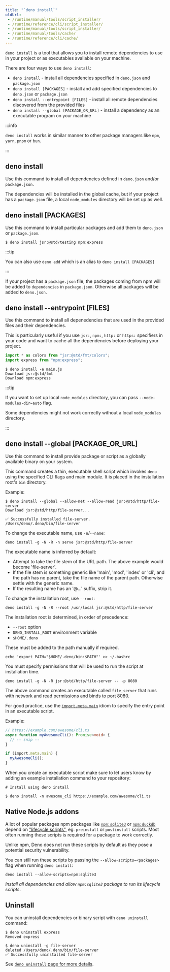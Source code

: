 ```yaml
---
title: "`deno install`"
oldUrl:
 - /runtime/manual/tools/script_installer/
 - /runtime/reference/cli/script_installer/
 - /runtime/manual/tools/script_installer/
 - /runtime/manual/tools/cache/
 - /runtime/reference/cli/cache/
---
```


`deno install` is a tool that allows you to install remote dependencies to use
in your project or as executables available on your machine.

There are four ways to use `deno install`:

- `deno install` - install all dependencies specified in `deno.json` and
  `package.json`
- `deno install [PACKAGES]` - install and add specified dependencies to
  `deno.json` or `package.json`
- `deno install --entrypoint [FILES]` - install all remote dependencies
  discovered from the provided files
- `deno install --global [PACKAGE_OR_URL]` - install a dependency as an
  executable program on your machine

:::info

`deno install` works in similar manner to other package managers like `npm`,
`yarn`, `pnpm` or `bun`.

:::

## deno install

Use this command to install all dependencies defined in `deno.json` and/or
`package.json`.

The dependencies will be installed in the global cache, but if your project has
a `package.json` file, a local `node_modules` directory will be set up as well.

## deno install [PACKAGES]

Use this command to install particular packages and add them to `deno.json` or
`package.json`.

```shell
$ deno install jsr:@std/testing npm:express
```

:::tip

You can also use `deno add` which is an alias to `deno install [PACKAGES]`

:::

If your project has a `package.json` file, the packages coming from npm will be
added to `dependencies` in `package.json`. Otherwise all packages will be added
to `deno.json`.

## deno install --entrypoint [FILES]

Use this command to install all depenedencies that are used in the provided
files and their dependencies.

This is particularly useful if you use `jsr:`, `npm:`, `http:` or `https:`
specifiers in your code and want to cache all the dependencies before deploying
your project.

```js title="main.js"
import * as colors from "jsr:@std/fmt/colors";
import express from "npm:express";
```

```shell
$ deno install -e main.js
Download jsr:@std/fmt
Download npm:express
```

:::tip

If you want to set up local `node_modules` directory, you can pass
`--node-modules-dir=auto` flag.

Some dependencies might not work correctly without a local `node_modules`
directory.

:::

## deno install --global [PACKAGE_OR_URL]

Use this command to install provide package or script as a globally available
binary on your system.

This command creates a thin, executable shell script which invokes `deno` using
the specified CLI flags and main module. It is placed in the installation root's
`bin` directory.

Example:

```shell
$ deno install --global --allow-net --allow-read jsr:@std/http/file-server
Download jsr:@std/http/file-server...

✅ Successfully installed file-server.
/Users/deno/.deno/bin/file-server
```

To change the executable name, use `-n`/`--name`:

```shell
deno install -g -N -R -n serve jsr:@std/http/file-server
```

The executable name is inferred by default:

- Attempt to take the file stem of the URL path. The above example would become
  'file-server'.
- If the file stem is something generic like 'main', 'mod', 'index' or 'cli',
  and the path has no parent, take the file name of the parent path. Otherwise
  settle with the generic name.
- If the resulting name has an '@...' suffix, strip it.

To change the installation root, use `--root`:

```shell
deno install -g -N -R --root /usr/local jsr:@std/http/file-server
```

The installation root is determined, in order of precedence:

- `--root` option
- `DENO_INSTALL_ROOT` environment variable
- `$HOME/.deno`

These must be added to the path manually if required.

```shell
echo 'export PATH="$HOME/.deno/bin:$PATH"' >> ~/.bashrc
```

You must specify permissions that will be used to run the script at installation
time.

```shell
deno install -g -N -R jsr:@std/http/file-server -- -p 8080
```

The above command creates an executable called `file_server` that runs with
network and read permissions and binds to port 8080.

For good practice, use the
[`import.meta.main`](../../tutorials/module_metadata.md) idiom to specify the
entry point in an executable script.

Example:

```ts
// https://example.com/awesome/cli.ts
async function myAwesomeCli(): Promise<void> {
  // -- snip --
}

if (import.meta.main) {
  myAwesomeCli();
}
```

When you create an executable script make sure to let users know by adding an
example installation command to your repository:

```shell
# Install using deno install

$ deno install -n awesome_cli https://example.com/awesome/cli.ts
```

## Native Node.js addons

A lot of popular packages npm packages like
[`npm:sqlite3`](https://www.npmjs.com/package/sqlite3) or
[`npm:duckdb`](https://www.npmjs.com/package/duckdb) depend on
["lifecycle scripts"](https://docs.npmjs.com/cli/v10/using-npm/scripts#life-cycle-scripts),
eg. `preinstall` or `postinstall` scripts. Most often running these scripts is
required for a package to work correctly.

Unlike npm, Deno does not run these scripts by default as they pose a potential
security vulnerability.

You can still run these scripts by passing the `--allow-scripts=<packages>` flag
when running `deno install`:

```shell
deno install --allow-scripts=npm:sqlite3
```

_Install all dependencies and allow `npm:sqlite3` package to run its lifecycle
scripts_.

## Uninstall

You can uninstall dependencies or binary script with `deno uninstall` command:

```shell
$ deno uninstall express
Removed express
```

```shell
$ deno uninstall -g file-server
deleted /Users/deno/.deno/bin/file-server
✅ Successfully uninstalled file-server
```

See [`deno uninstall` page for more details](/runtime/reference/cli/uninstall/).
